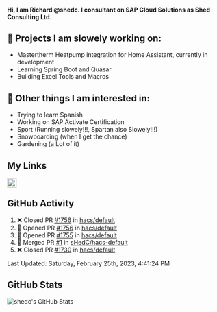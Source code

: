 #### Hi, I am Richard @shedc. I consultant on SAP Cloud Solutions as Shed Consulting Ltd.

## 👋 Projects I am slowely working on:
- Mastertherm Heatpump integration for Home Assistant, currently in development
- Learning Spring Boot and Quasar
- Building Excel Tools and Macros

## 👀 Other things I am interested in:
- Trying to learn Spanish
- Working on SAP Activate Certification
- Sport (Running slowely!!!, Spartan also Slowely!!!)
- Snowboarding (when I get the chance)
- Gardening (a Lot of it)

## My Links
[<img align="left" alt="shedc | LinkedIn" width="22px" src="https://cdn.jsdelivr.net/npm/simple-icons@v3/icons/linkedin.svg" />][linkedin]

<br/>

## GitHub Activity
<!--RECENT_ACTIVITY:start-->
1. ❌ Closed PR [#1756](https://github.com/hacs/default/pull/1756) in [hacs/default](https://github.com/hacs/default)
2. 💪 Opened PR [#1756](https://github.com/hacs/default/pull/1756) in [hacs/default](https://github.com/hacs/default)
3. 💪 Opened PR [#1755](https://github.com/hacs/default/pull/1755) in [hacs/default](https://github.com/hacs/default)
4. 🎉 Merged PR [#1](https://github.com/sHedC/hacs-default/pull/1) in [sHedC/hacs-default](https://github.com/sHedC/hacs-default)
5. ❌ Closed PR [#1730](https://github.com/hacs/default/pull/1730) in [hacs/default](https://github.com/hacs/default)
<!--RECENT_ACTIVITY:end-->
<!--RECENT_ACTIVITY:last_update-->
Last Updated: Saturday, February 25th, 2023, 4:41:24 PM
<!--RECENT_ACTIVITY:last_update_end-->

## GitHub Stats
<img align="left" alt="shedc's GitHub Stats" src="https://github-readme-stats.vercel.app/api?username=shedc&show_icons=true&hide_title=true" />

[linkedin]: https://www.linkedin.com/in/richard-holmes-3314251/
